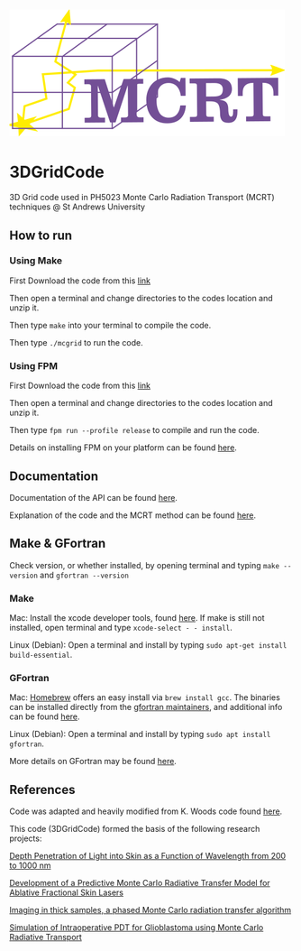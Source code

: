 <h1 id="3DGridCode"><img alt="3DGridCode" src="/media/logo.png" title="3DGridCode logo"></h1>

# 3DGridCode
3D Grid code used in PH5023 Monte Carlo Radiation Transport (MCRT) techniques @ St Andrews University

## How to run

### Using Make

First Download the code from this [link](https://github.com/lewisfish/3DGridCode/archive/refs/tags/v1.1.1.zip)

Then open a terminal and change directories to the codes location and unzip it.

Then type ```make``` into your terminal to compile the code.

Then type ```./mcgrid``` to run the code.

### Using FPM

First Download the code from this [link](https://github.com/lewisfish/3DGridCode/archive/refs/tags/v1.1.1.zip)

Then open a terminal and change directories to the codes location and unzip it.

Then type ```fpm run --profile release``` to compile and run the code.

Details on installing FPM on your platform can be found [here](https://fpm.fortran-lang.org/install/index.html#install).

## Documentation

Documentation of the API can be found [here](http://lewismcmillan.com/3DGridCode/).

Explanation of the code and the MCRT method can be found [here](http://www-star.st-and.ac.uk/~kw25/teaching/mcrt/mcrt.html).

## Make & GFortran 

Check version, or whether installed, by opening terminal and typing ```make --version``` and ```gfortran --version```

### Make

Mac: Install the xcode developer tools, found [here](https://developer.apple.com/xcode/). If make is still not installed, open terminal and type ```xcode-select - - install```. 

Linux (Debian): Open a terminal and install by typing ```sudo apt-get install build-essential```. 

### GFortran 
 
Mac: [Homebrew](https://brew.sh) offers an easy install via ```brew install gcc```. The binaries can be installed directly from the [gfortran maintainers](https://github.com/fxcoudert/gfortran-for-macOS/releases), and additional info can be found [here](https://gcc.gnu.org/wiki/GFortranBinaries#MacOS).

Linux (Debian): Open a terminal and install by typing ```sudo apt install gfortran```.

More details on GFortran may be found [here](https://fortran-lang.org/learn/os_setup/install_gfortran/). 

## References

Code was adapted and heavily modified from K. Woods code found [here](http://www-star.st-and.ac.uk/~kw25/research/montecarlo/points/points.html).

This code (3DGridCode) formed the basis of the following research projects:

[Depth Penetration of Light into Skin as a Function of Wavelength from 200 to 1000 nm](https://doi.org/10.1111/php.13550)

[Development of a Predictive Monte Carlo Radiative Transfer Model for Ablative Fractional Skin Lasers](https://doi.org/10.1002/lsm.23335)

[Imaging in thick samples, a phased Monte Carlo radiation transfer algorithm](https://doi.org/10.1117/1.JBO.26.9.096004)

[Simulation of Intraoperative PDT for Glioblastoma using Monte Carlo Radiative Transport](https://www.researchgate.net/profile/Louise_Finlayson2/publication/364330477_Simulation_of_Intraoperative_PDT_for_Glioblastoma_using_Monte_Carlo_Radiative_Transport/links/6349849c2752e45ef6b7c525/Simulation-of-Intraoperative-PDT-for-Glioblastoma-using-Monte-Carlo-Radiative-Transport.pdf)
